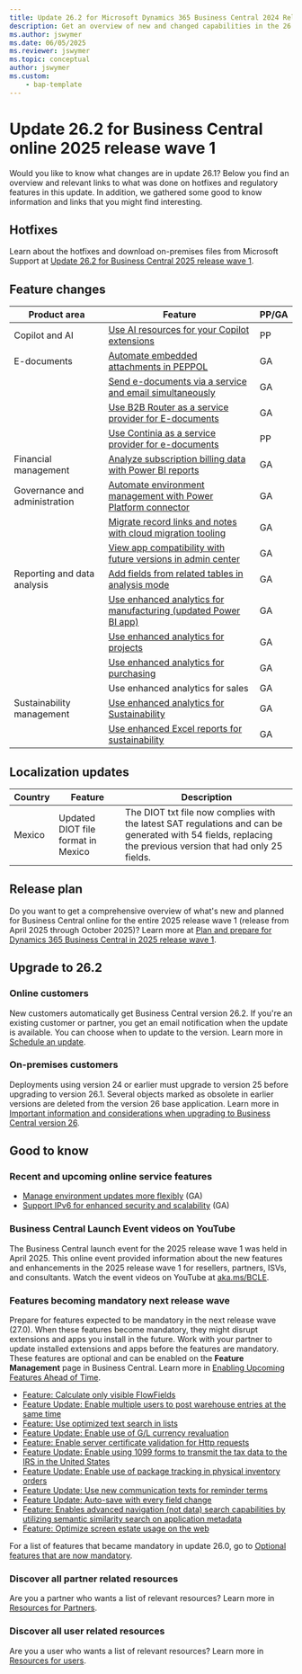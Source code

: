 ```yaml
---
title: Update 26.2 for Microsoft Dynamics 365 Business Central 2024 Release Wave 1
description: Get an overview of new and changed capabilities in the 26.2 update of Business Central online, which is part of 2025 release wave 1
ms.author: jswymer
ms.date: 06/05/2025
ms.reviewer: jswymer
ms.topic: conceptual
author: jswymer
ms.custom:
    - bap-template
---
```

# Update 26.2 for Business Central online 2025 release wave 1

Would you like to know what changes are in update 26.1? Below you find an overview and relevant links to what was done on hotfixes and regulatory features in this update. In addition, we gathered some good to know information and links that you might find interesting.

## Hotfixes

Learn about the hotfixes and download on-premises files from Microsoft Support at [Update 26.2 for Business Central 2025 release wave 1](https://support.microsoft.com/help/5061918).

## Feature changes

| Product area| Feature| PP/GA  |
|-|-|-|
| Copilot and AI | [Use AI resources for your Copilot extensions](/dynamics365/release-plan/2025wave1/smb/dynamics365-business-central/use-business-central-ai-resources-copilot-features-business-central) | PP |
| E-documents | [Automate embedded attachments in PEPPOL](/dynamics365/release-plan/2025wave1/smb/dynamics365-business-central/automate-embedded-attachments-peppol)  | GA|
| | [Send e-documents via a service and email simultaneously](/dynamics365/release-plan/2025wave1/smb/dynamics365-business-central/send-e-documents-via-service-email-simultaneously)| GA|
|| [Use B2B Router as a service provider for E-documents](/dynamics365/release-plan/2025wave1/smb/dynamics365-business-central/use-b2b-router-as-service-provider-e-documents) | GA|
| | [Use Continia as a service provider for e-documents](/dynamics365/release-plan/2025wave1/smb/dynamics365-business-central/use-continia-as-service-provider-e-documents) | PP  |
| Financial management | [Analyze subscription billing data with Power BI reports](/dynamics365/release-plan/2025wave1/smb/dynamics365-business-central/analyze-subscription-billing-data-power-bi-reports) | GA|
| Governance and administration |[Automate environment management with Power Platform connector](/dynamics365/release-plan/2025wave1/smb/dynamics365-business-central/automate-environment-management-power-platform-connector)  | GA|
|  | [Migrate record links and notes with cloud migration tooling](/dynamics365/release-plan/2025wave1/smb/dynamics365-business-central/migrate-record-links-notes-cloud-migration-tooling) | GA|
|  | [View app compatibility with future versions in admin center](/dynamics365/release-plan/2025wave1/smb/dynamics365-business-central/view-app-compatibility-future-versions-admin-center) | GA|
| Reporting and data analysis   |[Add fields from related tables in analysis mode](/dynamics365/release-plan/2025wave1/smb/dynamics365-business-central/add-fields-related-tables-analysis-mode) | GA|
| | [Use enhanced analytics for manufacturing (updated Power BI app)](/dynamics365/release-plan/2025wave1/smb/dynamics365-business-central/use-enhanced-analytics-manufacturing) | GA|
| | [Use enhanced analytics for projects](/dynamics365/release-plan/2025wave1/smb/dynamics365-business-central/use-enhanced-analytics-projects) | GA|
|| [Use enhanced analytics for purchasing](/dynamics365/release-plan/2025wave1/smb/dynamics365-business-central/use-enhanced-analytics-purchasing)  | GA    |
||Use enhanced analytics for sales | GA|
| Sustainability management | [Use enhanced analytics for Sustainability](/dynamics365/release-plan/2025wave1/smb/dynamics365-business-central/use-enhanced-analytics-sustainability) | GA|
| | [Use enhanced Excel reports for sustainability](/dynamics365/release-plan/2025wave1/smb/dynamics365-business-central/use-enhanced-excel-reports-sustainability) | GA|

## Localization updates

|Country|Feature|Description|
|-|-|-|
|Mexico|Updated DIOT file format in Mexico|The DIOT txt file now complies with the latest SAT regulations and can be generated with 54 fields, replacing the previous version that had only 25 fields.|

## Release plan

Do you want to get a comprehensive overview of what's new and planned for Business Central online for the entire 2025 release wave 1 (release from April 2025 through October 2025)? Learn more at [Plan and prepare for Dynamics 365 Business Central in 2025 release wave 1](/dynamics365/release-plan/2025wave1/smb/dynamics365-business-central/)<!--(https://aka.ms/BCReleasePlan)-->.

## Upgrade to 26.2

### Online customers

New customers automatically get Business Central version 26.2. If you're an existing customer or partner, you get an email notification when the update is available. You can choose when to update to the version. Learn more in [Schedule an update](../administration/tenant-admin-center-update-management.md#schedule-an-update).

### On-premises customers

Deployments using version 24 or earlier must upgrade to version 25 before upgrading to version 26.1. Several objects marked as obsolete in earlier versions are deleted from the version 26 base application. Learn more in [Important information and considerations when upgrading to Business Central version 26](../upgrade/upgrade-considerations-v26.md).

## Good to know

### Recent and upcoming online service features

- [Manage environment updates more flexibly](/dynamics365/release-plan/2025wave1/smb/dynamics365-business-central/manage-environment-updates-more-flexibly) (GA)
- [Support IPv6 for enhanced security and scalability](/dynamics365/release-plan/2025wave1/smb/dynamics365-business-central/support-ipv6-enhanced-security-scalability) (GA)

### Business Central Launch Event videos on YouTube

The Business Central launch event for the 2025 release wave 1 was held in April 2025. This online event provided information about the new features and enhancements in the 2025 release wave 1 for resellers, partners, ISVs, and consultants. Watch the event videos on YouTube at [aka.ms/BCLE](https://aka.ms/BCLE).

### Features becoming mandatory next release wave

Prepare for features expected to be mandatory in the next release wave (27.0). When these features become mandatory, they might disrupt extensions and apps you install in the future. Work with your partner to update installed extensions and apps before the features are mandatory. These features are optional and can be enabled on the **Feature Management** page in Business Central. Learn more in [Enabling Upcoming Features Ahead of Time](../administration/feature-management.md).

- [Feature: Calculate only visible FlowFields](../developer/calculate-only-visible-flowfields-feature-key.md)
- [Feature Update: Enable multiple users to post warehouse entries at the same time](/dynamics365/business-central/design-details-warehouse-entries#creating-warehouse-transactions) <!--(/dynamics365/release-plan/2024wave2/smb/dynamics365-business-central/allow-more-than-one-user-post-warehouse-entries-at-time)-->
- [Feature: Use optimized text search in lists](/dynamics365/business-central/design-details-warehouse-entries#creating-warehouse-transactions)
- [Feature Update: Enable use of G/L currency revaluation](/dynamics365/business-central/finance-revalue-account-balances)
- [Feature: Enable server certificate validation for Http requests](../developer/devenv-httpcertvalid-feature-key.md)
- [Feature Update: Enable using 1099 forms to transmit the tax data to the IRS in the United States](/dynamics365/business-central/localfunctionality/unitedstates/set-up-use-irs1099-form)
- [Feature Update: Enable use of package tracking in physical inventory orders](/dynamics365/business-central/inventory-how-work-item-tracking)
- [Feature Update: Use new communication texts for reminder terms](/dynamics365/business-central/finance-automate-reminders)
- [Feature Update: Auto-save with every field change](/dynamics365-release-plan/2022wave2/smb/dynamics365-business-central/auto-save-as-work)
- [Feature: Enables advanced navigation (not data) search capabilities by utilizing semantic similarity search on application metadata](../developer/semantic-search-feature-key.md)
- [Feature: Optimize screen estate usage on the web](/dynamics365/release-plan/2025wave1/smb/dynamics365-business-central/optimize-screen-estate-usage-web)

For a list of features that became mandatory in update 26.0, go to [Optional features that are now mandatory](https://aka.ms/BCFeatureMgmt).

### Discover all partner related resources

Are you a partner who wants a list of relevant resources? Learn more in [Resources for Partners](https://aka.ms/BCAll).

### Discover all user related resources

Are you a user who wants a list of relevant resources? Learn more in [Resources for users](https://aka.ms/BCUsers).  
